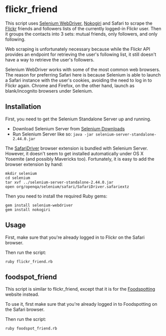 # flickr\_friend

This script uses [Selenium WebDriver](http://www.seleniumhq.org/),
[Nokogiri](http://www.nokogiri.org/) and Safari to scrape the [Flickr](https://www.flickr.com) friends
and followers lists of the currently logged-in Flickr user. Then it groups the
contacts into 3 sets: mutual friends, only followers, and only following.

Web scraping is unfortunately necessary because while the Flickr API provides
an endpoint for retrieving the user's following list, it still doesn't have a
way to retrieve the user's followers.

Selenium WebDriver works with some of the most common web browsers. The reason
for preferring Safari here is because Selenium is able to launch a Safari
instance with the user's cookies, avoiding the need to log in to Flickr again.
Chrome and Firefox, on the other hand, launch as blank/incognito browsers under
Selenium.

## Installation

First, you need to get the Selenium Standalone Server up and running.

* Download Selenium Server from [Selenium Downloads](http://www.seleniumhq.org/download/)
* Run Selenium Server like so: ```java -jar selenium-server-standalone-2.44.0.jar```

The [SafariDriver](https://code.google.com/p/selenium/wiki/SafariDriver)
browser extension is bundled with Selenium Server. However, it doesn't seem to
get installed automatically under OS X Yosemite (and possibly Mavericks too).
Fortunately, it is easy to add the browser extension by hand:

    mkdir selenium
    cd selenium
    tar xvf ../selenium-server-standalone-2.44.0.jar
    open org/openqa/selenium/safari/SafariDriver.safariextz

Then you need to install the required Ruby gems:

    gem install selenium-webdriver
    gem install nokogiri

## Usage

First, make sure that you're already logged in to Flickr on the Safari browser.

Then run the script:

    ruby flickr_friend.rb

## foodspot\_friend

This script is similar to flickr\_friend, except that it is for the
[Foodspotting](http://www.foodspotting.com) website instead.

To use it, first make sure that you're already logged in to Foodspotting on the Safari browser.

Then run the script:

    ruby foodspot_friend.rb

